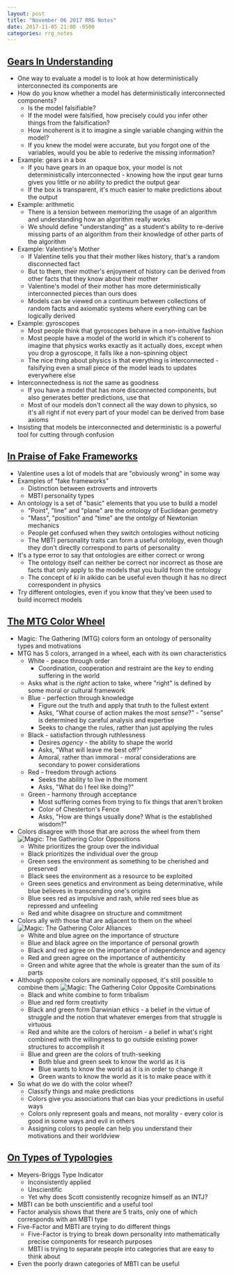 ```yaml
---
layout: post
title: "November 06 2017 RRG Notes"
date: 2017-11-05 21:00 -0500
categories: rrg_notes
---
```


## [Gears In Understanding](http://lesswrong.com/lw/ozz/gears_in_understanding/)
* One way to evaluate a model is to look at how deterministically interconnected its components are
* How do you know whether a model has deterministically interconnected components?
  * Is the model falsifiable?
  * If the model were falsified, how precisely could you infer other things from the falsification?
  * How incoherent is it to imagine a single variable changing within the model?
  * If you knew the model were accurate, but you forgot one of the variables, would you be able to rederive the missing information?
* Example: gears in a box
  * If you have gears in an opaque box, your model is not deterministically interconnected - knowing how the input gear turns gives you little or no ability to predict the output gear
  * If the box is transparent, it's much easier to make predictions about the output
* Example: arithmetic
  * There is a tension between memorizing the usage of an algorithm and understanding how an algorithm really works
  * We should define "understanding" as a student's ability to re-derive missing parts of an algorithm from their knowledge of other parts of the algorithm
* Example: Valentine's Mother
  * If Valentine tells you that their mother likes history, that's a random disconnected fact
  * But to them, their mother's enjoyment of history can be derived from other facts that they know about their mother
  * Valentine's model of their mother has more deterministically interconnected pieces than ours does
  * Models can be viewed on a continuum between collections of random facts and axiomatic systems where everything can be logically derived
* Example: gyroscopes
  * Most people think that gyroscopes behave in a non-intuitive fashion
  * Most people have a model of the world in which it's coherent to imagine that physics works exactly as it actually does, except when you drop a gyroscope, it falls like a non-spinning object
  * The nice thing about physics is that everything is interconnected - falsifying even a small piece of the model leads to updates everywhere else
* Interconnectedness is not the same as goodness
  * If you have a model that has more disconnected components, but also generates better predictions, use that
  * Most of our models don't connect all the way down to physics, so it's all right if not every part of your model can be derived from base axioms
* Insisting that models be interconnected and deterministic is a powerful tool for cutting through confusion

## [In Praise of Fake Frameworks](http://lesswrong.com/lw/p80/in_praise_of_fake_frameworks/)
* Valentine uses a lot of models that are "obviously wrong" in some way
* Examples of "fake frameworks"
  * Distinction between extroverts and introverts
  * MBTI personality types
* An ontology is a set of "basic" elements that you use to build a model
  * "Point", "line" and "plane" are the ontology of Euclidean geometry
  * "Mass", "position" and "time" are the ontolgy of Newtonian mechanics
  * People get confused when they switch ontologies without noticing
  * The MBTI personality traits can form a useful ontology, even though they don't directly correspond to parts of personality
* It's a type error to say that ontologies are either correct or wrong
  * The ontology itself can neither be correct nor incorrect as those are facts that only apply to the models that you build from the ontology
  * The concept of *ki* in aikido can be useful even though it has no direct correspondent in physics
* Try different ontologies, even if you know that they've been used to build incorrect models

## [The MTG Color Wheel](https://www.lesserwrong.com/posts/KbaJsfBtdpGv7EKbC/the-mtg-color-wheel)
* Magic: The Gathering (MTG) colors form an ontology of personality types and motivations
* MTG has 5 colors, arranged in a wheel, each with its own characteristics
  * White - peace through order
    * Coordination, cooperation and restraint are the key to ending suffering in the world
  * Asks what is the *right* action to take, where "right" is defined by some moral or cultural framework
  * Blue - perfection through knowledge
    * Figure out the truth and apply that truth to the fullest extent
    * Asks, "What course of action makes the most *sense*?" - "sense" is determined by careful analysis and expertise
    * Seeks to change the rules, rather than just applying the rules
  * Black - satisfaction through ruthlessness
    * Desires *agency* - the ability to shape the world
    * Asks, "What will leave me best off?"
    * Amoral, rather than immoral - moral considerations are secondary to power considerations
  * Red - freedom through actions
    * Seeks the ability to live in the moment
    * Asks, "What do I feel like doing?"
  * Green - harmony through acceptance
    * Most suffering comes from trying to fix things that aren't broken
    * Color of Chesterton's Fence
    * Asks, "How are things usually done? What is the established wisdom?"
* Colors disagree with those that are across the wheel from them
  ![Magic: The Gathering Color Oppositions](/assets/2017-11-06/mtg_color_oppositions.png)
  * White prioritizes the group over the individual
  * Black prioritizes the individual over the group
  * Green sees the environment as something to be cherished and preserved
  * Black sees the environment as a resource to be exploited
  * Green sees genetics and environment as being determinative, while blue believes in transcending one's origins
  * Blue sees red as impulsive and rash, while red sees blue as repressed and unfeeling
  * Red and white disagree on structure and commitment
* Colors ally with those that are adjacent to them on the wheel
  ![Magic: The Gathering Color Alliances](/assets/2017-11-06/mtg_color_alliances.png)
  * White and blue agree on the importance of structure
  * Blue and black agree on the importance of personal growth
  * Black and red agree on the importance of independence and agency
  * Red and green agree on the importance of authenticity
  * Green and white agree that the whole is greater than the sum of its parts
* Although opposite colors are nominally opposed, it's still possible to combine them
  ![Magic: The Gathering Color Opposite Combinations](/assets/2017-11-06/mtg_color_contrasts.png)
  * Black and white combine to form tribalism
  * Blue and red form creativity
  * Black and green form Darwinian ethics - a belief in the virtue of struggle and the notion that whatever emerges from that struggle is virtuous
  * Red and white are the colors of heroism - a belief in what's right combined with the willingness to go outside existing power structures to accomplish it
  * Blue and green are the colors of truth-seeking
    * Both blue and green seek to know the world as it is
    * Blue wants to know the world as it is in order to change it
    * Green wants to know the world as it is to make peace with it
* So what do we do with the color wheel?
  * Classify things and make predictions
  * Colors give you associations that can bias your predictions in useful ways
  * Colors only represent goals and means, not morality - every color is good in some ways and evil in others
  * Assigning colors to people can help you understand their motivations and their worldview

## [On Types of Typologies](http://slatestarcodex.com/2014/05/27/on-types-of-typologies/)
* Meyers-Briggs Type Indicator
  * Inconsistently applied
  * Unscientific
  * Yet why does Scott consistently recognize himself as an INTJ?
* MBTI can be both unscientific and a useful tool
* Factor analysis shows that there are 5 traits, only one of which corresponds with an MBTI type
* Five-Factor and MBTI are trying to do different things
  * Five-Factor is trying to break down personality into mathematically precise components for research purposes
  * MBTI is trying to separate people into categories that are easy to think about
* Even the poorly drawn categories of MBTI can be useful